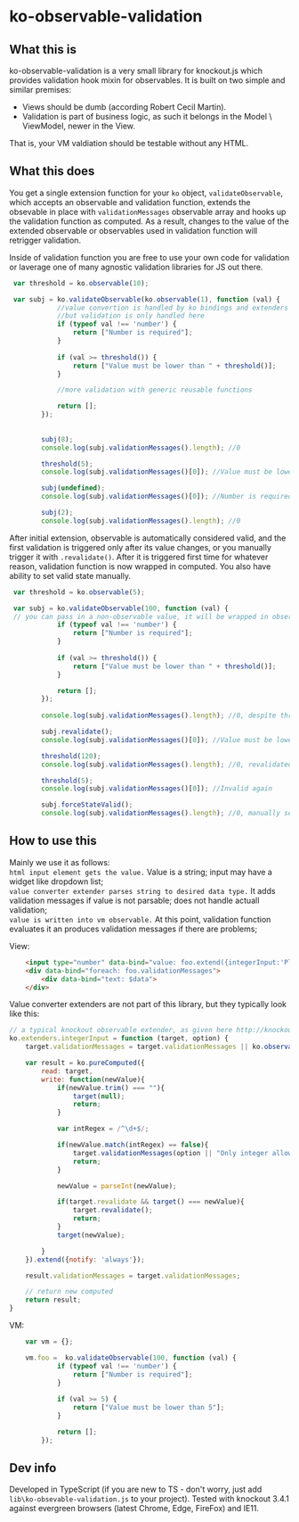 # ko-observable-validation

## What this is
ko-observable-validation is a very small library for knockout.js which provides validation hook mixin for observables. 
It is built on two simple and similar premises:
- Views should be dumb (according Robert Cecil Martin).  
- Validation is part of business logic, as such it belongs in the Model \ ViewModel, newer in the View.

That is, your VM valdiation should be testable without any HTML.

## What this does
You get a single extension function for your `ko` object, `validateObservable`, which accepts an observable
and validation function, extends the obsevable in place with `validationMessages` observable array and hooks up the validation 
function as computed. As a result, changes to the value of the extended observable or observables used in validation
function will retrigger validation.

Inside of validation function you are free to use your own code for validation or laverage one of many agnostic validation libraries for JS out there.

```javascript
 var threshold = ko.observable(10);

 var subj = ko.validateObservable(ko.observable(1), function (val) {
            //value convertion is handled by ko bindings and extenders used in views (see below),
            //but validation is only handled here
            if (typeof val !== 'number') {
                return ["Number is required"];
            }
            
            if (val >= threshold()) {
                return ["Value must be lower than " + threshold()];
            }

            //more validation with generic reusable functions

            return [];
        });
        
        
        subj(8);
        console.log(subj.validationMessages().length); //0

        threshold(5);
        console.log(subj.validationMessages()[0]); //Value must be lower than 5

        subj(undefined);
        console.log(subj.validationMessages()[0]); //Number is required

        subj(2);
        console.log(subj.validationMessages().length); //0
```  

After initial extension, observable is automatically considered valid, and the first validation is triggered only after its value changes, or you manually trigger it with `.revalidate()`. After it is triggered first time for whatever reason, validation function is now wrapped in computed. You also have ability to set valid state manually.

```javascript
 var threshold = ko.observable(5);

 var subj = ko.validateObservable(100, function (val) {  
 // you can pass in a non-observable value, it will be wrapped in observable
            if (typeof val !== 'number') {
                return ["Number is required"];
            }
            
            if (val >= threshold()) {
                return ["Value must be lower than " + threshold()];
            }

            return [];
        });
        
        console.log(subj.validationMessages().length); //0, despite threshold being exceeded

        subj.revalidate();
        console.log(subj.validationMessages()[0]); //Value must be lower than 5

        threshold(120);
        console.log(subj.validationMessages().length); //0, revalidated, as the validation functiion was wrapped in computed after first execution

        threshold(5);
        console.log(subj.validationMessages()[0]); //Invalid again

        subj.forceStateValid();
        console.log(subj.validationMessages().length); //0, manually set valid
``` 

## How to use this
Mainly we use it as follows:  
`html input element gets the value.` Value is a string; input may have a widget like dropdown list;  
`value converter extender parses string to desired data type.` It adds validation messages if value is not parsable; does not handle actuall validation;  
`value is written into vm observable.` At this point, validation function evaluates it an produces validation messages if there are problems;  

View:
```html
    <input type="number" data-bind="value: foo.extend({integerInput:'Please enter integer'})">
    <div data-bind="foreach: foo.validationMessages">
        <div data-bind="text: $data">
    </div>
```

Value converter extenders are not part of this library, but they typically look like this:
```javascript
// a typical knockout observable extender, as given here http://knockoutjs.com/documentation/extenders.html
ko.extenders.integerInput = function (target, option) {
    target.validationMessages = target.validationMessages || ko.observableArray();

    var result = ko.pureComputed({
        read: target,
        write: function(newValue){
            if(newValue.trim() === ""){
                target(null);
                return;
            }

            var intRegex = /^\d+$/;

            if(newValue.match(intRegex) == false){
                target.validationMessages(option || "Only integer allowed");
                return;
            }

            newValue = parseInt(newValue);

            if(target.revalidate && target() === newValue){
                target.revalidate();
                return;
            }
            target(newValue);

        }
    }).extend({notify: 'always'});

    result.validationMessages = target.validationMessages;

    // return new computed
    return result;
}
```

VM:
```javascript
    var vm = {};

    vm.foo =  ko.validateObservable(100, function (val) {  
            if (typeof val !== 'number') {
                return ["Number is required"];
            }
            
            if (val >= 5) {
                return ["Value must be lower than 5"];
            }

            return [];
        });
```

## Dev info
Developed in TypeScript (if you are new to TS - don't worry, just add `lib\ko-obsevable-validation.js` to your project).
Tested with knockout 3.4.1 against evergreen browsers (latest Chrome, Edge, FireFox) and IE11.  
